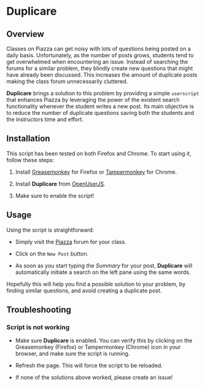 # Duplicare

## Overview

Classes on Piazza can get noisy with lots of questions being
posted on a daily basis. Unfortunately, as the number of posts grows,
students tend to get overwhelmed when encountering an issue. Instead
of searching the forums for a similar problem, they blindly create
new questions that might have already been discussed. This increases
the amount of duplicate posts making the class forum unnecessarily
cluttered.

**Duplicare** brings a solution to this problem by providing a
simple `userscript` that enhances Piazza by leveraging the power of
the existent search functionality whenever the student writes a new
post. Its main objective is to reduce the number of duplicate
questions saving both the students and the instructors time and
effort.

## Installation

This script has been tested on both Firefox and Chrome. To start
using it, follow these steps:

1. Install [Greasemonkey](https://addons.mozilla.org/en-US/firefox/addon/greasemonkey/) for Firefox or [Tampermonkey](https://chrome.google.com/webstore/detail/tampermonkey/dhdgffkkebhmkfjojejmpbldmpobfkfo?hl=en) for Chrome.

1. Install **Duplicare** from [OpenUserJS](https://openuserjs.org/scripts/reyallan/Duplicare).

1. Make sure to enable the script!

## Usage

Using the script is straightforward:

* Simply visit the [Piazza](https://piazza.com) forum for your class.

* Click on the `New Post` button.

* As soon as you start typing the *Summary* for your post, **Duplicare** will automatically initiate a search on the left pane using the same words.

Hopefully this will help you find a possible solution to your problem,
by finding similar questions, and avoid creating a duplicate post.

## Troubleshooting

### Script is not working

* Make sure **Duplicare** is enabled. You can verify this by clicking on the Greasemonkey (Firefox) or Tampermonkey (Chrome) icon in your browser, and make sure the script is running.

* Refresh the page. This will force the script to be reloaded.

* If none of the solutions above worked, please create an issue!